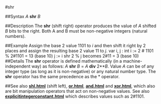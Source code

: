 
#shr

##Syntax
*A* **shr** *B*

##Description
The **shr** (shift right) operator produces the value of *A* shifted *B* bits to the right. Both A and B must be non-negative integers (natural numbers).

##Example
Assign the base 2 value 1101 to *i* and then shift it right by 2 places and assign the resulting base 2 value 11 to *j*.
        var i, j : int
        i := 2 # 1101   % 2#1101 = 13 (base 10)
        j := i shr 2        % j becomes 2#11 = 3 (base 10)
##Details
The **shr** operator is defined mathematically (in a machine- independent way) as follows:  *A* **shr** *B* = *A* **div** 2***B*.
Value *A* can be of any integer type (as long as it is non-negative) or any natural number type.
The **shr** operator has the same precedence as the * operator.

##See also
**[shl.html](shl)** (shift left), **[or.html](or)**, **[and.html](and)** and **[xor.html](xor)**, which also are bit manipulation operators that act on non-negative values. See also **[explicitintegerconstant.html](explicitIntegerConstant)** which describes values such as 2#1101.

